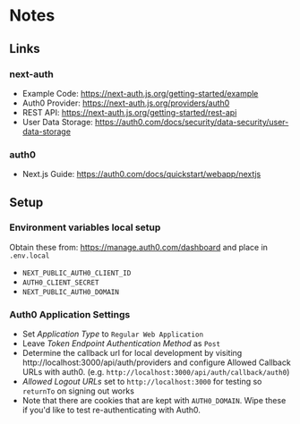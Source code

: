 # Notes

## Links

### next-auth

- Example Code: https://next-auth.js.org/getting-started/example
- Auth0 Provider: https://next-auth.js.org/providers/auth0
- REST API: https://next-auth.js.org/getting-started/rest-api
- User Data Storage: https://auth0.com/docs/security/data-security/user-data-storage

### auth0

- Next.js Guide: https://auth0.com/docs/quickstart/webapp/nextjs

## Setup

### Environment variables local setup

Obtain these from: https://manage.auth0.com/dashboard and place in `.env.local`

- `NEXT_PUBLIC_AUTH0_CLIENT_ID`
- `AUTH0_CLIENT_SECRET`
- `NEXT_PUBLIC_AUTH0_DOMAIN`

### Auth0 Application Settings

- Set *Application Type* to `Regular Web Application`
- Leave *Token Endpoint Authentication Method* as `Post`
- Determine the callback url for local development by visiting http://localhost:3000/api/auth/providers and configure Allowed Callback URLs with auth0. (e.g. `http://localhost:3000/api/auth/callback/auth0`)
- *Allowed Logout URLs* set to `http://localhost:3000` for testing so `returnTo` on signing out works
- Note that there are cookies that are kept with `AUTH0_DOMAIN`. Wipe these if you'd like to test re-authenticating with Auth0.
